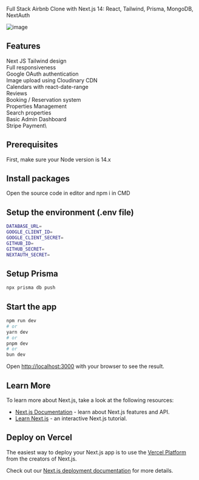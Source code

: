 Full Stack Airbnb Clone with Next.js 14: React, Tailwind, Prisma, MongoDB, NextAuth

![image](https://github.com/andrewtch88/airbnb-clone/assets/59404615/e739aad4-d645-4f35-a32f-fc1c8c3fc041)

## Features

Next JS Tailwind design\
Full responsiveness\
Google OAuth authentication\
Image upload using Cloudinary CDN\
Calendars with react-date-range\
Reviews\
Booking / Reservation system\
Properties Management\
Search properties\
Basic Admin Dashboard\
Stripe Payment\

## Prerequisites

First, make sure your Node version is 14.x

## Install packages

Open the source code in editor and npm i in CMD

## Setup the environment (.env file)

```bash
DATABASE_URL=
GOOGLE_CLIENT_ID=
GOOGLE_CLIENT_SECRET=
GITHUB_ID=
GITHUB_SECRET=
NEXTAUTH_SECRET=
```

## Setup Prisma

```bash
npx prisma db push
```

## Start the app

```bash
npm run dev
# or
yarn dev
# or
pnpm dev
# or
bun dev
```

Open [http://localhost:3000](http://localhost:3000) with your browser to see the result.

## Learn More

To learn more about Next.js, take a look at the following resources:

- [Next.js Documentation](https://nextjs.org/docs) - learn about Next.js features and API.
- [Learn Next.js](https://nextjs.org/learn) - an interactive Next.js tutorial.

## Deploy on Vercel

The easiest way to deploy your Next.js app is to use the [Vercel Platform](https://vercel.com/new?utm_medium=default-template&filter=next.js&utm_source=create-next-app&utm_campaign=create-next-app-readme) from the creators of Next.js.

Check out our [Next.js deployment documentation](https://nextjs.org/docs/deployment) for more details.
